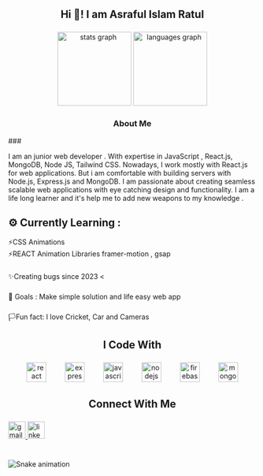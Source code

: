<h2 align="center">Hi 👋! I am Asraful Islam Ratul</h2>

###

<div align="center">
  <img src="https://github-readme-stats.vercel.app/api?username=ash-124&hide_title=false&hide_rank=false&show_icons=true&include_all_commits=true&count_private=true&disable_animations=false&theme=dracula&locale=en&hide_border=false" height="150" alt="stats graph"  />
  <img src="https://github-readme-stats.vercel.app/api/top-langs?username=ash-124&locale=en&hide_title=false&layout=compact&card_width=320&langs_count=5&theme=dracula&hide_border=false" height="150" alt="languages graph"  />
</div>

###

<h3 align="center">About Me</h3>
###

<p align="left">I am an junior web developer . With expertise  in JavaScript , React.js, MongoDB, Node JS, Tailwind CSS. Nowadays, I work mostly with React.js for web applications. But i am comfortable with building servers with Node.js, Express.js and MongoDB. I am passionate about creating seamless scalable web applications with eye catching design and functionality. I am a life long learner  and it's help me to add new weapons to my knowledge .</p>

###

###
<h2> ⚙ Currently Learning :</h2>
<p align="left"> ⚡CSS Animations <br> ⚡REACT Animation Libraries framer-motion , gsap </p>

###
<p align="left">✨Creating bugs  since 2023 <</p>

###

<p align="left">🎯 Goals : Make simple solution and life easy web app</p>

###

<p align="left">🏳Fun fact: I love Cricket, Car and Cameras</p>

###

<h2 align="center">I Code With</h2>

###

<div align="center">
  <img src="https://cdn.jsdelivr.net/gh/devicons/devicon/icons/react/react-original.svg" height="40" alt="react logo"  />
  <img width="30" />
  <img src="https://cdn.jsdelivr.net/gh/devicons/devicon/icons/express/express-original.svg" height="40" alt="express logo"  />
  <img width="30" />
  <img src="https://cdn.jsdelivr.net/gh/devicons/devicon/icons/javascript/javascript-original.svg" height="40" alt="javascript logo"  />
  <img width="30" />
  <img src="https://cdn.jsdelivr.net/gh/devicons/devicon/icons/nodejs/nodejs-original.svg" height="40" alt="nodejs logo"  />
  <img width="30" />
  <img src="https://cdn.jsdelivr.net/gh/devicons/devicon/icons/firebase/firebase-plain.svg" height="40" alt="firebase logo"  />
  <img width="30" />
  <img src="https://cdn.jsdelivr.net/gh/devicons/devicon/icons/mongodb/mongodb-original.svg" height="40" alt="mongodb logo"  />
</div>

###

<h2 align="center">Connect With Me</h2>

###

<div align="left">
  <a href="asrafratul888@gmail.com" target="_blank">
    <img src="https://img.shields.io/static/v1?message=Gmail&logo=gmail&label=&color=D14836&logoColor=white&labelColor=&style=for-the-badge" height="35" alt="gmail logo"  />
  </a>
  <a href="www.linkedin.com/in/asraful-ratul" target="_blank">
    <img src="https://img.shields.io/static/v1?message=LinkedIn&logo=linkedin&label=&color=0077B5&logoColor=white&labelColor=&style=for-the-badge" height="35" alt="linkedin logo"  />
  </a>
</div>

###

<br clear="both">

<img src="https://raw.githubusercontent.com/ash-124/ash-124/output/snake.svg" alt="Snake animation" />

###
